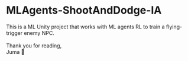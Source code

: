 # MLAgents-ShootAndDodge-IA
This is a ML Unity project that works with ML agents RL to train a flying-trigger enemy NPC. 
<br />
<br />
Thank you for reading, <br />
Juma :yellow_heart:
